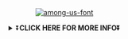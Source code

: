 <div align="center">
<a href="https://fontmeme.com/among-us-font/"><img src="https://i.imgur.com/joCkeQ0.jpeg" alt="among-us-font" border="0"></a>

<p>  
<p>  
<p>  
<p>  
<p>  
<p>  
<p>  
  
  <details>
    <summary>⏬<b>CLICK HERE FOR MORE INFO⏬</b></summary>

<br>
    <br>
    
[Typing SVG](https://readme-typing-svg.herokuapp.com?font=Bomber+Escort&color=F70000&size=30&lines=No+Longer+Availeble)


  [![HM Ser](https://github.com/Platane/snk/raw/output/github-contribution-grid-snake.svg)]

    
<div align="left">

    
- 😜 I’m Hashir, 18 years old
- 😌 But call Me HM
- 🔭 I’m currently working on [Liza Bot](https://github.com/HMSer/Liza)
- 🌱 I’m currently learning node js
- 👯 I’m looking to collaborate on nobody
- 💬 Ask me about anything. I don't know anything
- 📫 How to reach me: [Whatsapp](https://wa.me/916235199845)
-->
